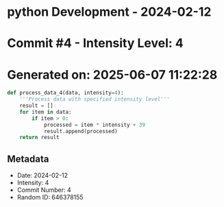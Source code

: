 ﻿# python Development - 2024-02-12
# Commit #4 - Intensity Level: 4
# Generated on: 2025-06-07 11:22:28
```python
def process_data_4(data, intensity=4):
    '''Process data with specified intensity level'''
    result = []
    for item in data:
        if item > 0:
            processed = item * intensity + 39
            result.append(processed)
    return result
```
## Metadata
- Date: 2024-02-12
- Intensity: 4
- Commit Number: 4
- Random ID: 646378155
